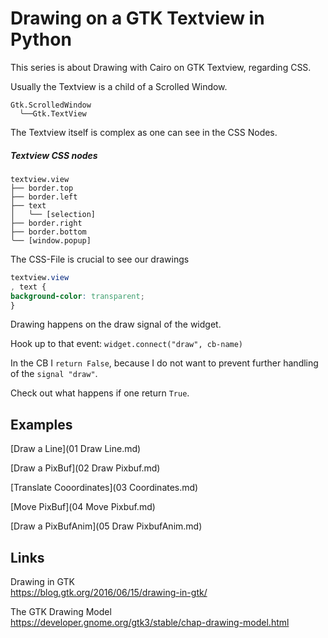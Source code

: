 

# Drawing on a GTK Textview in Python

This series is about Drawing with Cairo on GTK Textview, regarding CSS.

Usually the Textview is a child of a Scrolled Window.

```mono
Gtk.ScrolledWindow
  ╰──Gtk.TextView
```


The Textview itself is complex as one can see in the CSS Nodes.

##### Textview CSS nodes

```mono
textview.view
├── border.top
├── border.left
├── text
│   ╰── [selection]
├── border.right
├── border.bottom
╰── [window.popup]
```

The CSS-File is crucial to see our drawings

```css
textview.view
, text {
background-color: transparent;
}
```

Drawing happens on the draw signal of the widget.

Hook up to that event: `widget.connect("draw", cb-name)`

In the CB I `return False`, because I do not want to prevent further handling of the `signal "draw"`.

Check out what happens if one return `True`.

## Examples
[Draw a Line](01 Draw Line.md)

[Draw a PixBuf](02 Draw Pixbuf.md)

[Translate Cooordinates](03 Coordinates.md)

[Move PixBuf](04 Move Pixbuf.md)

[Draw a PixBufAnim](05 Draw PixbufAnim.md)

## Links

Drawing in GTK<br>
https://blog.gtk.org/2016/06/15/drawing-in-gtk/

The GTK Drawing Model<br>
https://developer.gnome.org/gtk3/stable/chap-drawing-model.html